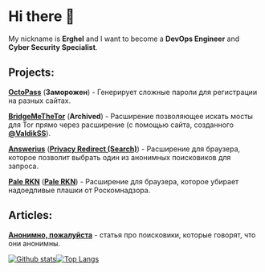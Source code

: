 # Hi there 👋

My nickname is **Erghel** and I want to become a **DevOps Engineer** and **Cyber Security Specialist**.

## Projects:
   [**OctoPass**](https://github.com/Erghel/OctoPass) (**Заморожен**) - Генерирует сложные пароли для регистрации на разных сайтах.
   
   [**BridgeMeTheTor**](https://github.com/Erghel/I-love-Tor) (**Archived**) - Расширение позволяющее искать мосты для Tor прямо через расширение (с помощью сайта, созданного [**@ValdikSS**](https://github.com/ValdikSS)).
   
   [**Answerius**](https://github.com/Erghel/Answerius) ([**Privacy Redirect (Search)**](https://addons.mozilla.org/ru/firefox/addon/answerius/)) - Расширение для браузера, которое позволит выбрать один из анонимных поисковиков для запроса.
   
   [**Pale RKN**](https://github.com/Erghel/PaleRKN) ([**Pale RKN**](https://addons.mozilla.org/ru/firefox/addon/pale-rkn/)) - Расширение для браузера, которое убирает надоедливые плашки от Роскомнадзора. 
   
## Articles:
   [**Анонимно, пожалуйста**](https://habr.com/ru/post/661857/) - статья про поисковики, которые говорят, что они анонимны. 

[![Github stats](https://github-readme-stats.vercel.app/api?username=Erghel&hide_border=true&count_private=true&show_icons=true&include_all_commits=true)](https://github.com/anuraghazra/github-readme-stats)[![Top Langs](https://github-readme-stats.vercel.app/api/top-langs/?username=Erghel&layout=compact&hide_border=true&)](https://github.com/anuraghazra/github-readme-stats)
